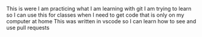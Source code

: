 This is were I am practicing what I am learning with git
I am trying to learn so I can use this for classes when I need to get code that is only on my computer at home
This was written in vscode so I can learn how to see and use pull requests
